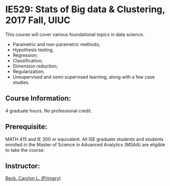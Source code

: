 # IE529: Stats of Big data & Clustering, 2017 Fall, UIUC
This course will cover various foundational topics in data science. 
- Parametric and non-parametric methods;
- Hypothesis testing; 
- Regression; 
- Classification; 
- Dimension reduction;
- Regularization;
- Unsupervised and semi-supervised learning, along with a few case studies. 

## Course Information: 
4 graduate hours. No professional credit. 

## Prerequisite: 
MATH 415 and IE 300 or equivalent. All ISE graduate students and students enrolled in the Master of Science in Advanced Analytics (MSAA) are eligible to take the course.

## Instructor: 
[Beck, Carolyn L. (Primary)](https://ise.illinois.edu/directory/profile/beck3)
